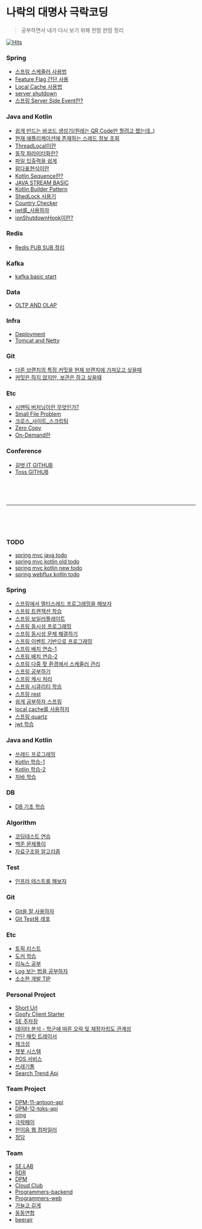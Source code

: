 # 나락의 대명사 극락코딩

> 공부하면서 내가 다시 보기 위해 한땀 한땀 정리

[![Hits](https://hits.seeyoufarm.com/api/count/incr/badge.svg?url=https%3A%2F%2Fgithub.com%2FDongGeon0908%2Fgoofy-warehouse&count_bg=%23D9BCB8&title_bg=%23C2B0B0&icon=&icon_color=%23E7E7E7&title=Today%2FAll&edge_flat=false)](https://hits.seeyoufarm.com)

### Spring

- [스프링 스케줄러 사용법](./spring/스프링_스케줄러_사용법.md)
- [Feature Flag 간단 사용](./spring/Feature_Flag_간단_사용.md)
- [Local Cache 사용법](./spring/local_cache_사용법.md)
- [server shutdown ](./spring/server_shutdown.md)
- [스프링 Server Side Event란?](./spring/SPRING_SSE_EMITTER.md)

### Java and Kotlin

- [쉽게 만드는 바코드 생성기(원래는 QR Code만 할려고 했는데..)](./java_and_kotlin/kotlin/barcode_generator.md)
- [현재 애플리케이션에 존재하는 스레드 정보 조회](./java_and_kotlin/common/현재_애플리케이션에_존재하는_스레드_정보_조회.md)
- [ThreadLocal이란](./java_and_kotlin/common/ThreadLocal이란.md)
- [동작 파라미터화란?](./java_and_kotlin/common/동작_파라미터화란.md)
- [파일 입출력을 쉽게](./java_and_kotlin/kotlin/파일_입출력을_쉽게.md)
- [람다표현식이란](./java_and_kotlin/common/람다표현식이란.md)
- [Kotlin Sequence란?](./java_and_kotlin/kotlin/kotlin_sequence란.md)
- [JAVA STREAM BASIC](./java_and_kotlin/java/stream_basic.md)
- [Kotlin Builder Pattern](./java_and_kotlin/kotlin/kotlin_builder_pattern.md)
- [ShedLock 사용기](./java_and_kotlin/common/shedlock_사용기.md)
- [Country Checker](./java_and_kotlin/kotlin/CountryChecker.kt)
- [jwt를_사용하자](./java_and_kotlin/common/jwt를_사용하자.md)
- [ionShutdownHook이란?](./java_and_kotlin/java/ionShutdownHook이란.md)

### Redis

- [Redis PUB SUB 정리](./redis/Redis_PUB_SUB.md)

### Kafka

- [kafka basic start](./kafka/kafka_basic.md)


### Data

- [OLTP AND OLAP](./data/oltp_and_olap.md)

### Infra

- [Deployment](./infra/deployment.md)
- [Tomcat and Netty](./infra/tomcat_and_netty.md)


### Git

- [다른 브랜치의 특정 커밋을 현재 브랜치에 가져오고 싶을때](./git/다른_브랜치의_특정_커밋을_현재_브랜치에_가져오고_싶을때.md)
- [커밋은 하지 않지만, 보관은 하고 싶을때](./git/커밋은_하지_않지만_보관은_하고_싶을때.md)

### Etc

- [시멘틱 버저닝이란 무엇인가?](./etc/시멘틱_버저닝이란_무엇인가.md)
- [Small File Problem](./etc/small_file_problem.md)
- [크로스_사이트_스크립팅](./etc/크로스_사이트_스크립팅.md)
- [Zero Copy](./etc/zero-copy.md)
- [On-Demand란](./etc/On-Demand란.md)

### Conference

- [길벗 IT GITHUB](https://github.com/gilbutITbook)
- [Toss GITHUB](https://github.com/toss)















<br>
<br>
<br>
<!-- 화이팅! 극락! -->
<hr>
<!-- 화이팅! 극락! -->
<br>
<br>
<br>

### TODO

- [spring mvc java todo](https://github.com/DongGeon0908/basic-todo)
- [spring mvc kotlin old todo](https://github.com/DongGeon0908/kotlin-todo)
- [spring mvc kotlin new todo](https://github.com/DongGeon0908/kotlin-todo-mvc)
- [spring webflux kotlin todo](https://github.com/DongGeon0908/kotlin-todo-webflux)

### Spring

- [스프링에서 멀티스레드 프로그래밍을 해보자](https://github.com/DongGeon0908/spring-multithread)
- [스프링 트랜잭션 학습](https://github.com/DongGeon0908/spring-transaction)
- [스프링 보일러플레이트](https://github.com/DongGeon0908/goofy-api-boilerplate)
- [스프링 동시성 프로그래밍](https://github.com/DongGeon0908/spring-concurrency)
- [스프링 동시성 문제 해결하기](https://github.com/DongGeon0908/concurrency-solve)
- [스프링 이벤트 기반으로 프로그래밍](https://github.com/DongGeon0908/spring-event)
- [스프링 배치 연습-1](https://github.com/DongGeon0908/goofy-batch)
- [스프링 배치 연습-2](https://github.com/DongGeon0908/springboot-scheduled)
- [스프링 다중 팟 환경에서 스케줄러 관리](https://github.com/DongGeon0908/scheduler-lock)
- [스프링 공부하기](https://github.com/DongGeon0908/spring)
- [스프링 캐시 처리](https://github.com/DongGeon0908/cache)
- [스프링 시큐리티 학습](https://github.com/DongGeon0908/Spring-Security)
- [스프링 rest](https://github.com/DongGeon0908/RESTFUL-WEB-SERVICE)
- [쉽게 공부하자 스프링](https://github.com/DongGeon0908/Spring-Boot)
- [local cache를 사용하자](https://github.com/DongGeon0908/local-cache)
- [스프링 quartz](https://github.com/DongGeon0908/spring-quartz)
- [jwt 학습](https://github.com/DongGeon0908/jwt-tutorial)

### Java and Kotlin

- [쓰레드 프로그래밍](https://github.com/DongGeon0908/thread)
- [Kotlin 학습-1](https://github.com/DongGeon0908/kotlin-in-action)
- [Kotlin 학습-2](https://github.com/DongGeon0908/kotlin-basic)
- [자바 학습](https://github.com/DongGeon0908/Java)

### DB

- [DB 기초 학습](https://github.com/DongGeon0908/DataBase)

### Algorithm

- [코딩테스트 연습](https://github.com/DongGeon0908/MySecretCodingTest)
- [백준 문제풀이](https://github.com/DongGeon0908/BAEKJOON)
- [자료구조와 알고리즘](https://github.com/DongGeon0908/Data-Structure-And-Algorithm)

### Test

- [인프라 테스트를 해보자](https://github.com/DongGeon0908/infra-test)

### Git

- [Git을 잘 사용하자](https://github.com/DongGeon0908/git)
- [Git Test용 레포](https://github.com/DongGeon0908/git-test)

### Etc

- [토픽 리스트](https://github.com/DongGeon0908/topic-warehouse)
- [도커 학습](https://github.com/DongGeon0908/Docker-Container)
- [리눅스 공부](https://github.com/DongGeon0908/Linux)
- [Log 보는 법을 공부하자](https://github.com/DongGeon0908/log-study)
- [소소한 개발 TIP](https://github.com/DongGeon0908/dev-tip)

### Personal Project

- [Short Url](https://github.com/DongGeon0908/goofy-short-url)
- [Goofy Client Starter](https://github.com/DongGeon0908/goofy-client-starter)
- [SE 주차장](https://github.com/DongGeon0908/java-parking-system)
- [데이터 분석 - 학군에 따른 오락 및 재정자립도 관계성](https://github.com/DongGeon0908/Data-Analysis-Report)
- [간단 패킷 트레이서](https://github.com/DongGeon0908/PacketTracer)
- [체크섬](https://github.com/DongGeon0908/CheckSum)
- [챗봇 시스템](https://github.com/DongGeon0908/Hanshin_AI_CHATBOT)
- [POS 서비스](https://github.com/DongGeon0908/SwingProject)
- [쓰레기통](https://github.com/DongGeon0908/CleanGarbage)
- [Search Trend Api](https://github.com/cloud-club/search-trend-api)

### Team Project

- [DPM-11-antoon-api](https://github.com/depromeet/antoon-api)
- [DPM-12-toks-api](https://github.com/depromeet/toks-api)
- [oing](https://github.com/o-ing)
- [극락페이](https://github.com/Heaven-Pay)
- [한이음 웹 컴파일러](https://github.com/DongGeon0908/Building-a-coding-test-site-using-WEB-IDE)
- [정담](https://github.com/jung-dam-diary)

### Team
- [SE.LAB](https://github.com/selab-hs)
- [RDR](https://github.com/Run-Dev-Run)
- [DPM](https://github.com/depromeet)
- [Cloud Club](https://github.com/cloud-club)
- [Programmers-backend](https://github.com/prgrms-be-devcourse)
- [Programmers-web](https://github.com/prgrms-web-devcourse)
- [가늘고 길게](https://github.com/thinandlong)
- [동동연합](https://github.com/DongDongUnion)
- [beerair](https://github.com/beerair)
